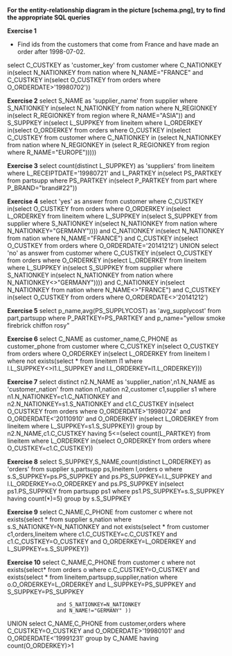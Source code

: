 **For the entity-relationship diagram in the picture [schema.png], try to find the appropriate SQL queries**

**Exercise 1**
- Find ids from the customers that come from France and have made an order after 1998-07-02.

select C_CUSTKEY as 'customer_key'
from customer
where C_NATIONKEY in(select N_NATIONKEY
					from nation
					where N_NAME="FRANCE"
					and C_CUSTKEY in(select O_CUSTKEY
									 from orders
									 where O_ORDERDATE>'19980702'))

**Exercise 2**
select S_NAME as 'supplier_name'
from supplier
where S_NATIONKEY in(select N_NATIONKEY
					from nation
					where N_REGIONKEY in(select R_REGIONKEY
										 from region
										 where R_NAME="ASIA"))
and S_SUPPKEY in(select L_SUPPKEY
				from lineitem
				where L_ORDERKEY in(select O_ORDERKEY
									from orders
									where O_CUSTKEY in(select C_CUSTKEY
														from customer
														where C_NATIONKEY in (select N_NATIONKEY
																			  from nation
																			  where N_REGIONKEY in (select R_REGIONKEY
																			  from region
																			  where R_NAME="EUROPE")))))

**Exercise 3**
select count(distinct L_SUPPKEY) as 'suppliers'
from lineitem
where L_RECEIPTDATE='19980721' and L_PARTKEY in(select PS_PARTKEY
												from partsupp
												where PS_PARTKEY in(select P_PARTKEY
												from part
												where P_BRAND="brand#22"))

**Exercise 4**
select 'yes' as answer
from customer
where C_CUSTKEY in(select O_CUSTKEY
					from orders
					where O_ORDERKEY in(select L_ORDERKEY
										from lineitem
										where L_SUPPKEY in(select S_SUPPKEY
															from supplier
															where S_NATIONKEY in(select N_NATIONKEY
																				 from nation
																				 where N_NATIONKEY="GERMANY"))))
and C_NATIONKEY in(select N_NATIONKEY
				   from nation
				   where N_NAME="FRANCE")
and C_CUSTKEY in(select O_CUSTKEY
				 from orders
				 where O_ORDERDATE='20141212')
UNION
select 'no' as answer
from customer
where C_CUSTKEY in(select O_CUSTKEY
					from orders
					where O_ORDERKEY in(select L_ORDERKEY
									    from lineitem
										where L_SUPPKEY in(select S_SUPPKEY
													       from supplier
															where S_NATIONKEY in(select N_NATIONKEY
																				from nation
																				where N_NATIONKEY<>"GERMANY"))))
and C_NATIONKEY in(select N_NATIONKEY
				   from nation
				   where N_NAME<>"FRANCE")
and C_CUSTKEY in(select O_CUSTKEY
				 from orders
				 where O_ORDERDATE<>'20141212')

**Exercise 5**
select p_name,avg(PS_SUPPLYCOST) as 'avg_supplycost' 
from part,partsupp 
where P_PARTKEY=PS_PARTKEY and p_name="yellow smoke firebrick chiffon rosy"

**Exercise 6**
select C_NAME as customer_name,C_PHONE as customer_phone
from customer
where C_CUSTKEY in(select O_CUSTKEY
				   from orders
                   where O_ORDERKEY in(select L_ORDERKEY
								       from lineitem l
                                       where not exists(select *
														from lineitem l1
                                                        where l.L_SUPPKEY<>l1.L_SUPPKEY and l.L_ORDERKEY=l1.L_ORDERKEY)))

**Exercise 7**
select distinct n2.N_NAME as 'supplier_nation',n1.N_NAME as 'customer_nation'
from nation n1,nation n2,customer c1,supplier s1
where n1.N_NATIONKEY=c1.C_NATIONKEY 
and n2.N_NATIONKEY=s1.S_NATIONKEY 
and c1.C_CUSTKEY in(select O_CUSTKEY 
				    from orders
                    where O_ORDERDATE>'19980724' 
					and O_ORDERDATE<'20110910' 
				    and O_ORDERKEY in(select L_ORDERKEY
								      from lineitem
                                      where L_SUPPKEY=s1.S_SUPPKEY))
group by n2.N_NAME,c1.C_CUSTKEY
having 5<=(select count(L_PARTKEY)
		   from lineitem
           where L_ORDERKEY in(select O_ORDERKEY
						       from orders
                               where O_CUSTKEY=c1.C_CUSTKEY))

**Exercise 8**
select S_SUPPKEY,S_NAME,count(distinct L_ORDERKEY) as 'orders'
from supplier s,partsupp ps,lineitem l,orders o
where s.S_SUPPKEY=ps.PS_SUPPKEY 
and ps.PS_SUPPKEY=l.L_SUPPKEY 
and l.L_ORDERKEY=o.O_ORDERKEY 
and ps.PS_SUPPKEY in(select ps1.PS_SUPPKEY
				     from partsupp ps1
                     where ps1.PS_SUPPKEY=s.S_SUPPKEY
                     having count(*)=5)
group by s.S_SUPPKEY

**Exercise 9**
select C_NAME,C_PHONE
from customer c
where not exists(select *
				 from supplier s,nation
                 where s.S_NATIONKEY=N_NATIONKEY
and not exists(select *
				from customer c1,orders,lineitem
            	where c1.C_CUSTKEY=c.C_CUSTKEY 
				and c1.C_CUSTKEY=O_CUSTKEY and O_ORDERKEY=L_ORDERKEY and L_SUPPKEY=s.S_SUPPKEY))

**Exercise 10**
select C_NAME,C_PHONE
from customer c
where not exists(select* from orders o
		 where c.C_CUSTKEY=O_CUSTKEY
		 and exists(select * from lineitem,partsupp,supplier,nation
				    where o.O_ORDERKEY=L_ORDERKEY
				    and L_SUPPKEY=PS_SUPPKEY
		 		    and S_SUPPKEY=PS_SUPPKEY

		 		    and S_NATIONKEY=N_NATIONKEY
		 	    	and N_NAME!="GERMANY" ))
UNION
	select C_NAME,C_PHONE
	from customer,orders
	where C_CUSTKEY=O_CUSTKEY and O_ORDERDATE>'19980101' and O_ORDERDATE<'19991231'
	group by C_NAME
	having count(O_ORDERKEY)>1
